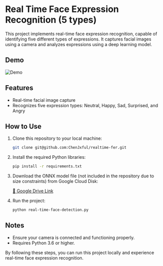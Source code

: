 # Real Time Face Expression Recognition (5 types)

This project implements real-time face expression recognition, capable of identifying five different types of expressions. It captures facial images using a camera and analyzes expressions using a deep learning model.

## Demo

![Demo](demo.gif)

## Features

- Real-time facial image capture
- Recognizes five expression types: Neutral, Happy, Sad, Surprised, and Angry

## How to Use

1. Clone this repository to your local machine:

   ```bash
   git clone git@github.com:ChenJxful/realtime-fer.git
   ```

2. Install the required Python libraries:

   ```bash
   pip install -r requirements.txt
   ```

3. Download the ONNX model file (not included in the repository due to size constraints) from Google Cloud Disk:

   [🔗 Google Drive Link](https://drive.google.com/file/d/1tFC7Vx_hPzCWOPJi-tz0UCzskLifMp3j/view?usp=drive_link)

4. Run the project:
   ```bash
   python real-time-face-detection.py
   ```

## Notes

- Ensure your camera is connected and functioning properly.
- Requires Python 3.6 or higher.

By following these steps, you can run this project locally and experience real-time face expression recognition.
